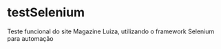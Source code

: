 # testSelenium
Teste funcional do site Magazine Luiza, utilizando o framework Selenium para automação
